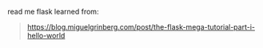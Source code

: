 read me
flask
learned from:
> https://blog.miguelgrinberg.com/post/the-flask-mega-tutorial-part-i-hello-world